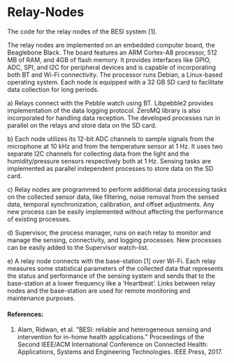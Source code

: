 # Relay-Nodes
The code for the relay nodes of the BESI system [1].

The relay nodes are implemented on an embedded computer board, the Beaglebone Black. 
The board features an ARM Cortex-A8 processor, 512 MB of RAM, and 4GB of flash memory. 
It provides interfaces like GPIO, ADC, SPI, and I2C for peripheral devices 
and is capable of incorporating both BT and Wi-Fi connectivity. 
The processor runs Debian, a Linux-based operating system. 
Each node is equipped with a 32 GB SD card to facilitate data collection for long periods.

a) Relays connect with the Pebble watch using BT. 
Libpebble2 provides implementation of the data logging protocol.
ZeroMQ library is also incorporated for handling data reception. 
The developed processes run in parallel on the relays and store data on the SD card.

b) Each node utilizes its 12-bit ADC channels to sample signals from 
the microphone at 10 kHz and from the temperature sensor at 1 Hz. 
It uses two separate I2C channels for collecting data from the light and 
the humidity/pressure sensors respectively both at 1 Hz. 
Sensing tasks are implemented as parallel independent processes to store data on the SD card.

c) Relay nodes are programmed to perform additional data processing tasks 
on the collected sensor data, like filtering, noise removal from the sensed data, 
temporal synchronization, calibration, and offset adjustments. 
Any new process can be easily implemented without affecting the performance of existing processes.

d) Supervisor, the process manager, runs on each relay to monitor and manage 
the sensing, connectivity, and logging processes. 
New processes can be easily added to the Supervisor watch-list.

e) A relay node connects with the base-station [1] over Wi-Fi. 
Each relay measures some statistical parameters of the collected data 
that represents the status and performance of the sensing system 
and sends that to the base-station at a lower frequency like a ‘Heartbeat’. 
Links between relay nodes and the base-station are used for remote monitoring and maintenance purposes.


<h4>References:</h4>
<ol>
<li cite="https://dl.acm.org/citation.cfm?id=3204117">
Alam, Ridwan, et al. "BESI: reliable and heterogeneous sensing and intervention for in-home health applications." Proceedings of the Second IEEE/ACM International Conference on Connected Health: Applications, Systems and Engineering Technologies. IEEE Press, 2017.
</li>
</ol>
